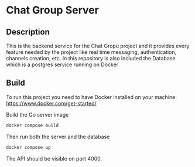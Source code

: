 # Chat Group Server

## Description
This is the backend service for the Chat Gropu project and it provides every feature needed by the project like real time messaging, authentication, channels creation, etc. In this repository is also included the Database which is a postgres service running on Docker

## Build
To run this project you need to have Docker installed on your machine: https://www.docker.com/get-started/

Build the Go server image
```bash
docker compose build
```

Then run both the server and the database
```bash
docker compose up
```

The API should be visible on port 4000.